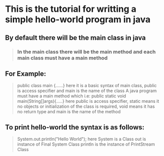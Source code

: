 # This is the tutorial for writting a simple hello-world program in java

## By default there will be the main class in java 
> ### In the main class there will be the main method and each main class must have a main method

## For Example:
> public class main {......} here it is a basic syntax of main class, public is access specifier and main is the name of the class
> A java program must have a main method which i.e:
> public static void main(String[]args){.....} here public is access specifier, static means it no objects or initialization of the class is required, void means it has no return type and main is the name of the method

## To print hello-world the syntax is as follows:
>System.out.println("Hello World");
>here System is a Class
>out is instance of Final System Class
println is the instance of PrintStream Class
